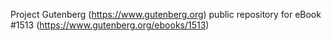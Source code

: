 Project Gutenberg (https://www.gutenberg.org) public repository for eBook #1513 (https://www.gutenberg.org/ebooks/1513)
